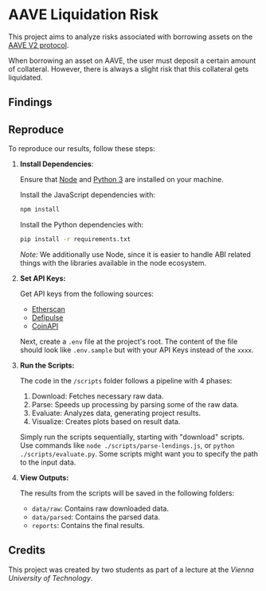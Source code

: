 # AAVE Liquidation Risk

This project aims to analyze risks associated with borrowing assets on the [AAVE V2 protocol](https://aave.com).

When borrowing an asset on AAVE, the user must deposit a certain amount of collateral.
However, there is always a slight risk that this collateral gets liquidated.

## Findings

## Reproduce

To reproduce our results, follow these steps:

1. **Install Dependencies**:

   Ensure that [Node](https://nodejs.org/en/) and [Python 3](https://www.python.org/downloads/) are installed on your machine.

   Install the JavaScript dependencies with:
   ```bash
   npm install
   ```
   Install the Python dependencies with:
   ```bash
   pip install -r requirements.txt
   ```
   *Note:* We additionally use Node, since it is easier to handle ABI related things with the libraries available in the node ecosystem.

2. **Set API Keys:**

   Get API keys from the following sources:
   - [Etherscan](https://docs.etherscan.io/getting-started/viewing-api-usage-statistics)
   - [Defipulse](https://data.defipulse.com)
   - [CoinAPI](https://docs.coinapi.io)
   
   Next, create a `.env` file at the project's root.
   The content of the file should look like `.env.sample` but with your API Keys instead of the `xxxx`.

3. **Run the Scripts:**

   The code in the `/scripts` folder follows a pipeline with 4 phases:
   1. Download: Fetches necessary raw data.
   2. Parse: Speeds up processing by parsing some of the raw data.
   3. Evaluate: Analyzes data, generating project results.
   4. Visualize: Creates plots based on result data.
   
   Simply run the scripts sequentially, starting with "download" scripts.
   Use commands like `node ./scripts/parse-lendings.js`, or `python ./scripts/evaluate.py`. 
   Some scripts might want you to specify the path to the input data.

4. **View Outputs:**

   The results from the scripts will be saved in the following folders:
   - `data/raw`: Contains raw downloaded data.
   - `data/parsed`: Contains the parsed data.
   - `reports`: Contains the final results.


## Credits

This project was created by two students as part of a lecture at the *Vienna University of Technology*.

